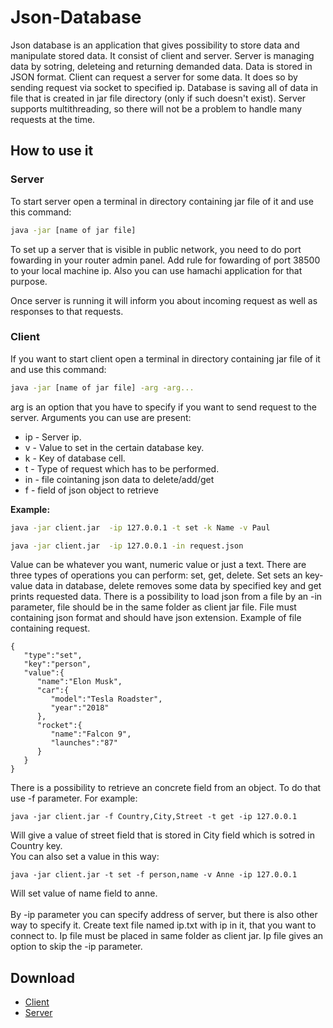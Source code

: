 # Json-Database
Json database is an application that gives possibility to store data and manipulate stored data. It consist of client and server. Server is managing data by sotring, deleteing and returning demanded data. Data is stored in JSON format. Client can request a server for some data. It does so by sending request via socket to specified ip. Database is saving all of data in file that is created in jar file directory (only if such doesn't exist). Server supports multithreading, so there will not be a problem to handle many requests at the time.

## How to use it
### Server
To start server open a terminal in directory containing jar file of it and use this command:
```bash
java -jar [name of jar file]
```

To set up a server that is visible in public network, you need to do port fowarding in your router admin panel. Add rule for fowarding of port 38500 to your local machine ip. Also you can use hamachi application for that purpose.

Once server is running it will inform you about incoming request as well as responses to that requests.

### Client
If you want to start client open a terminal in directory containing jar file of it and use this command:
```bash
java -jar [name of jar file] -arg -arg...
```

arg is an option that you have to specify if you want to send request to the server. Arguments you can use are present: <br>
- ip - Server ip.
- v - Value to set in the certain database key.
- k - Key of database cell.
- t - Type of request which has to be performed.
- in - file cointaning json data to delete/add/get
- f - field of json object to retrieve

<b>Example: </b><br>
```bash
java -jar client.jar  -ip 127.0.0.1 -t set -k Name -v Paul
```
```bash
java -jar client.jar  -ip 127.0.0.1 -in request.json
```
Value can be whatever you want, numeric value or just a text. There are three types of operations you can perform: set, get, delete. Set sets an key-value data in database, delete removes some data by specified key and get prints requested data. There is a possibility to load json from a file by an -in parameter, file should be in the same folder as client jar file. File must containing json format and should have json extension. Example of file containing request.
```code
{
   "type":"set",
   "key":"person",
   "value":{
      "name":"Elon Musk",
      "car":{
         "model":"Tesla Roadster",
         "year":"2018"
      },
      "rocket":{
         "name":"Falcon 9",
         "launches":"87"
      }
   }
}
```
There is a possibility to retrieve an concrete field from an object. To do that use -f parameter. For example:
```code
java -jar client.jar -f Country,City,Street -t get -ip 127.0.0.1
```
Will give a value of street field that is stored in City field which is sotred in Country key. <br>
You can also set a value in this way:
```code
java -jar client.jar -t set -f person,name -v Anne -ip 127.0.0.1
```
Will set value of name field to anne.<br><br>
By -ip parameter you can specify address of server, but there is also other way to specify it. Create text file named ip.txt with ip in it, that you want to connect to. Ip file must be placed in same folder as client jar. Ip file gives an option to skip the -ip parameter.

## Download
- [Client](https://github.com/pawelwuuu/Json-Database/releases/download/first-release/JSON-Database.Client.jar)
- [Server](https://github.com/pawelwuuu/Json-Database/releases/download/first-release/JSON-Database.Server.jar)
